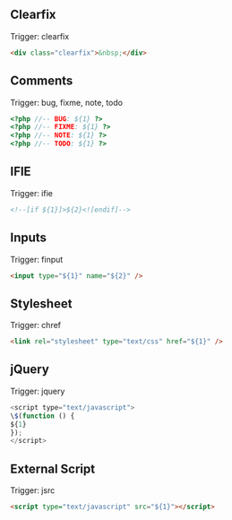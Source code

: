 Clearfix
--------

Trigger: clearfix
````html
<div class="clearfix">&nbsp;</div>
````

Comments
--------
Trigger: bug, fixme, note, todo
````php
<?php //-- BUG: ${1} ?>
<?php //-- FIXME: ${1} ?>
<?php //-- NOTE: ${1} ?>
<?php //-- TODO: ${1} ?>
````

IFIE
----
Trigger: ifie
````html
<!--[if ${1}]>${2}<![endif]-->
````

Inputs
------
Trigger: finput
````html
<input type="${1}" name="${2}" />
````

Stylesheet
----------
Trigger: chref
````html
<link rel="stylesheet" type="text/css" href="${1}" />
````

jQuery
------
Trigger: jquery
````javascript
<script type="text/javascript">
\$(function () {
${1}
});
</script>
````

External Script
---------------
Trigger: jsrc
````html
<script type="text/javascript" src="${1}"></script>
````